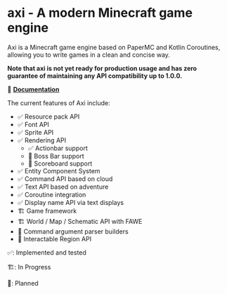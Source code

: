 # axi - A modern Minecraft game engine

Axi is a Minecraft game engine based on PaperMC and Kotlin
Coroutines, allowing you to write games in a clean and concise
way.

**Note that axi is not yet ready for production usage
and has zero guarantee of maintaining any API compatibility
up to 1.0.0.**

🔗 **[Documentation](https://axi.radsteve.net/)**

The current features of Axi include:

- ✅ Resource pack API
- ✅ Font API
- ✅ Sprite API
- ✅ Rendering API
  - ✅ Actionbar support
  - 📝 Boss Bar support
  - 📝 Scoreboard support
- ✅ Entity Component System
- ✅ Command API based on cloud
- ✅ Text API based on adventure
- ✅ Coroutine integration
- ✅ Display name API via text displays
- 🏗️ Game framework
- 🏗️ World / Map / Schematic API with FAWE
- 📝 Command argument parser builders
- 📝 Interactable Region API

✅: Implemented and tested

🏗️: In Progress

📝: Planned
